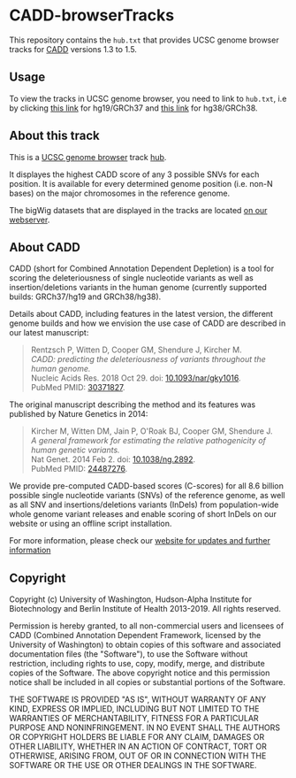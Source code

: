 # CADD-browserTracks

This repository contains the `hub.txt` that provides UCSC genome browser tracks
for [CADD](https://cadd.gs.washington.edu/) versions 1.3 to 1.5.

## Usage

To view the tracks in UCSC genome browser, you need to link to `hub.txt`,
i.e by clicking
[this link](https://genome.ucsc.edu/cgi-bin/hgTracks?db=hg19&hubUrl=https://krishna.gs.washington.edu/download/CADD/bigWig/CADD-browserTracks/hub.txt)
for hg19/GRCh37 and 
[this link](https://genome.ucsc.edu/cgi-bin/hgTracks?db=hg38&hubUrl=https://krishna.gs.washington.edu/download/CADD/bigWig/CADD-browserTracks/hub.txt)
for hg38/GRCh38.

## About this track

This is a [UCSC genome browser](https://genome.ucsc.edu/cgi-bin/hgGateway)
track [hub](https://genome.ucsc.edu/goldenPath/help/hgTrackHubHelp.html).

It displayes the highest CADD score of any 3 possible SNVs for each position.
It is available for every determined genome position (i.e. non-N bases) on the major chromosomes in the reference genome.

The bigWig datasets that are displayed in the tracks are located [on our webserver](https://krishna.gs.washington.edu/download/CADD/bigWig/).

## About CADD

CADD (short for Combined Annotation Dependent Depletion) is a tool for scoring
the deleteriousness of single nucleotide variants as well as
insertion/deletions variants in the human genome
(currently supported builds: GRCh37/hg19 and GRCh38/hg38).

Details about CADD, including features in the latest version, the different
genome builds and how we envision the use case of CADD are described in our
latest manuscript:
<blockquote>
Rentzsch P, Witten D, Cooper GM, Shendure J, Kircher M. <br>
<i>CADD: predicting the deleteriousness of variants throughout the human genome.</i><br>
Nucleic Acids Res. 2018 Oct 29. doi: <a target="_blank" href="http://dx.doi.org/10.1093/nar/gky1016">10.1093/nar/gky1016</a>.<br>
PubMed PMID: <a target="_blank" href="http://www.ncbi.nlm.nih.gov/pubmed/30371827">30371827</a>.
</blockquote>

The original manuscript describing the method and its features was published by Nature Genetics in 2014:
<blockquote>
Kircher M, Witten DM, Jain P, O'Roak BJ, Cooper GM, Shendure J. <br>
<i>A general framework for estimating the relative pathogenicity of human genetic variants.</i><br>
Nat Genet. 2014 Feb 2. doi: <a target="_blank" href="http://dx.doi.org/10.1038/ng.2892">10.1038/ng.2892</a>.<br>
PubMed PMID: <a target="_blank" href="http://www.ncbi.nlm.nih.gov/pubmed/24487276">24487276</a>.
</blockquote>

We provide pre-computed CADD-based scores (C-scores) for all 8.6 billion
possible single nucleotide variants (SNVs) of the reference genome, as well as
all SNV and insertions/deletions variants (InDels) from population-wide whole
genome variant releases and enable scoring of short InDels on our website or 
using an offline script installation.

For more information, please check our
[website for updates and further information](https://cadd.gs.washington.edu)

## Copyright

Copyright (c) University of Washington, Hudson-Alpha Institute for
Biotechnology and Berlin Institute of Health 2013-2019. All rights reserved.

Permission is hereby granted, to all non-commercial users and licensees of CADD
(Combined Annotation Dependent Framework, licensed by the University of
Washington) to obtain copies of this software and associated documentation
files (the "Software"), to use the Software without restriction, including
rights to use, copy, modify, merge, and distribute copies of the Software. The
above copyright notice and this permission notice shall be included in all
copies or substantial portions of the Software.

THE SOFTWARE IS PROVIDED "AS IS", WITHOUT WARRANTY OF ANY KIND, EXPRESS OR
IMPLIED, INCLUDING BUT NOT LIMITED TO THE WARRANTIES OF MERCHANTABILITY,
FITNESS FOR A PARTICULAR PURPOSE AND NONINFRINGEMENT. IN NO EVENT SHALL THE
AUTHORS OR COPYRIGHT HOLDERS BE LIABLE FOR ANY CLAIM, DAMAGES OR OTHER
LIABILITY, WHETHER IN AN ACTION OF CONTRACT, TORT OR OTHERWISE, ARISING FROM,
OUT OF OR IN CONNECTION WITH THE SOFTWARE OR THE USE OR OTHER DEALINGS IN THE
SOFTWARE.
